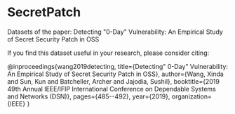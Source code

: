 # SecretPatch

Datasets of the paper: Detecting "0-Day" Vulnerability: An Empirical Study of Secret Security Patch in OSS

If you find this dataset useful in your research, please consider citing:

@inproceedings{wang2019detecting,
    title={Detecting" 0-Day" Vulnerability: An Empirical Study of Secret Security Patch in OSS},
    author={Wang, Xinda and Sun, Kun and Batcheller, Archer and Jajodia, Sushil},
    booktitle={2019 49th Annual IEEE/IFIP International Conference on Dependable Systems and Networks (DSN)},
    pages={485--492},
    year={2019},
    organization={IEEE}
}
